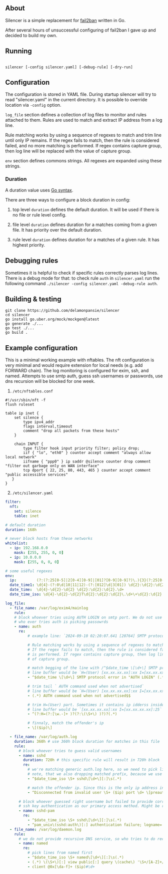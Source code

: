 ## About

Silencer is a simple replacement for [fail2ban](https://www.fail2ban.org) written in Go.

After several hours of unsuccessful configuring of fail2ban I gave up and decided to build my own.

## Running
```

silencer [-config silencer.yaml] [-debug-rule] [-dry-run]

```

## Configuration
The configuration is stored in YAML file. During startup silencer will
try to read "silencer.yaml" in the current directory. It is possible
to override location via `-config` option.


`log_file` section defines a collection of log files to monitor and
rules attached to them. Rules are used to match and extract IP address
from a log line.


Rule matching works by using a sequence of regexes to match and trim
line until only IP remains. If the regex fails to match, then the rule
is considered failed, and no more matching is performed. If regex
contains capture group, then log line will be replaced with the value
of capture group.


`env` section defines commons strings. All regexes are expanded using
these strings.

### Duration

A duration value uses [Go syntax](https://pkg.go.dev/time#ParseDuration).

There are three ways to configure a block duration in config:
1. top level `duration` defines the default duration. It will be used
   if there is no file or rule level config.

2. file level `duration` defines duration for a matches coming from a
   given file.  It has priority over the default duration.

3. rule level `duration` defines duration for a matches of a given
   rule. It has highest priority.

## Debugging rules

Sometimes it is helpful to check if specific rules correctly parses
log lines.  There is a debug mode for that: to check rule `auth` in
`silencer.yaml` run the following command `./silencer -config
silencer.yaml -debug-rule auth`.

## Building & testing

```
git clone https://github.com/delamonpansie/silencer
cd silencer
go install go.uber.org/mock/mockgen@latest
go generate ./...
go test ./...
go build .
```


## Example configuration

This is a minimal working example with nftables. The nft configuration
is very minimal and would require extension for local needs (e.g. add
FORWARD chain). The log monitoring is configured for exim, ssh, and
named. Attempts to use smtp auth, guess ssh usernames or passwords,
use dns recursion will be blocked for one week.


1. `/etc/nftables.conf`
```
#!/usr/sbin/nft -f
flush ruleset

table ip inet {
	set silence {
		type ipv4_addr
		flags interval,timeout
		comment "drop all packets from these hosts"
	}

	chain INPUT {
		type filter hook input priority filter; policy drop;
		iif { "lo", "eth0" } counter accept comment "always allow local network"
		iifname { "ppp0" } ip saddr @silence counter drop comment "filter out garbage only on WAN interface"
		tcp dport { 22, 25, 80, 443, 465 } counter accept comment "public accessible services"
   }
}
```

2. `/etc/silencer.yaml`
```yaml
filter:
  nft:
    set: silence
    table: inet

# default duration
duration: 168h

# never block hosts from these networks
whitelist:
  - ip: 192.168.0.0
    mask: [255, 255, 0, 0]
  - ip: 10.0.0.0
    mask: [255, 0, 0, 0]

# some useful regexes
env:
  ip:         (?:(?:25[0-5]|2[0-4][0-9]|[01]?[0-9][0-9]?)\.){3}(?:25[0-5]|2[0-4][0-9]|[01]?[0-9][0-9]?)
  date_time1: \d{4}-(?:0\d|10|11|12)-(?:[012]\d|3[01]) \d{2}:\d{2}:\d{2}.\d+
  date_time:  \d{4}-\d{2}-\d{2} \d{2}:\d{2}:\d{2}.\d+
  date_time_iso: \d{4}-\d{2}-\d{2}T\d{2}:\d{2}:\d{2}\.\d+\+\d{2}:\d{2}

log_file:
  - file_name: /var/log/exim4/mainlog
    rule:
    # block whoever tries using AUTH LOGIN on smtp port. We do not use authentication, so
    # who ever tries auth is picking passowrds
    - name: auth
      re:
          # example line: `2024-09-10 02:20:07.641 [20764] SMTP protocol error in "AUTH LOGIN" H=(User) [xx.xx.xx.xx]:xx I=[xx.xx.xx.xx]:25 AUTH command used when not advertised`

          # Rule matching works by using a sequence of regexes to match and trim line until only IP remains.
          # If the regex fails to match, then the rule is considered failed, and no more matching
          # is performed. If regex contains capture group, then log line will be replaced with the value
          # of capture group.

          # match begging of the line with /^$date_time \[\d+\] SMTP protocol error in "AUTH LOGIN"/ and select tail for latter processing.
          # line buffer would be `H=(User) [xx.xx.xx.xx]:xx I=[xx.xx.xx.xx]:25 AUTH command used when not advertised` after this regex has been matched
          - ^$date_time \[\d+\] SMTP protocol error in "AUTH LOGIN" (.*)

          # trim tail ` AUTH command used when not advertised`
          # line buffer would be `H=(User) [xx.xx.xx.xx]:xx I=[xx.xx.xx.xx]:25` after this regex has been matched.
          - (.*) AUTH command used when not advertised$$

          # trim H=(User) part. Sometimes it contains ip idderss inside (), so we should be careful
          # line buffer would be `[xx.xx.xx.xx]:xx I=[xx.xx.xx.xx]:25` after this regex has been matched
          - ^(?:H=(?:[\w.-]+ )?(?:\(\S+\) )?)?(.*)

          # finnaly, match the offender's ip
          - \[($ip)\]

  - file_name: /var/log/auth.log
    duration: 360h # use 360h block duration for matches in this file
    rule:
      # block whoever tries to guess valid usernames
      - name: sshd
        duration: 720h # this specific rule will result in 720h block
        re:
          # we're matching generic auth.log here, so we need to pick lines coming from sshd first.
          # note, that we also dropping matched prefix, because we use capture group to match tail of the line. Contents of this capture group will be used as next line buffer.
          - ^$date_time_iso \S+ sshd\[\d+\][:]\s(.*)

          # match the offender ip. Since this is the only ip address in the log line, the rule is very simple
          - ^Disconnected from invalid user \S+ ($ip) port \d+ \[preauth\]

      # block whoever guessed right username but failed to provide correct pasword. It's safe since we have
      # ssh key authentication as our primary access method. Might be risky otherwise.
      - name: sshd-pam
        re:
          - ^$date_time_iso \S+ sshd\[\d+\][:]\s(.*)
          - ^pam_unix\(sshd:auth\)[:] authentication failure; logname= uid=0 euid=0 tty=ssh ruser= rhost=($ip)\s*(?:\s+user=\S*)?$$
  - file_name: /var/log/daemon.log
    rule:
      # we do not provide recursive DNS service, so who tries to do recursion should be blocked
      - name: named
        re:
          # pick lines from named first
          - ^$date_time_iso \S+ named\[\d+\][:]\s(.*)
          - (.*) \(\S+\)[:] view public[:] query \(cache\) '\S+/[A-Z]+/IN' denied$$
          - client @0x[\da-f]+ ($ip)#\d+
```
